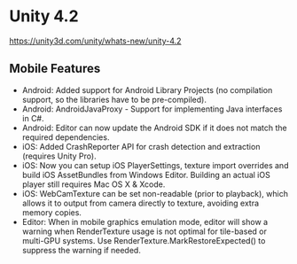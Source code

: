 # Unity 4.2

https://unity3d.com/unity/whats-new/unity-4.2

## Mobile Features



*   Android: Added support for Android Library Projects (no compilation support, so the libraries have to be pre-compiled).
*   Android: AndroidJavaProxy - Support for implementing Java interfaces in C#.
*   Android: Editor can now update the Android SDK if it does not match the required dependencies.
*   iOS: Added CrashReporter API for crash detection and extraction (requires Unity Pro).
*   iOS: Now you can setup iOS PlayerSettings, texture import overrides and build iOS AssetBundles from Windows Editor. Building an actual iOS player still requires Mac OS X & Xcode.
*   iOS: WebCamTexture can be set non-readable (prior to playback), which allows it to output from camera directly to texture, avoiding extra memory copies.
*   Editor: When in mobile graphics emulation mode, editor will show a warning when RenderTexture usage is not optimal for tile-based or multi-GPU systems. Use RenderTexture.MarkRestoreExpected() to suppress the warning if needed.